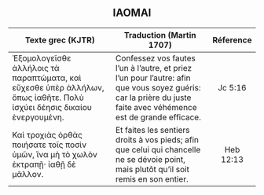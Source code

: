 <h2 align="center">ΙΑΟΜΑΙ</h2>

|Texte grec (KJTR)|Traduction (Martin 1707)|Réference|
|-----|-----|:---:
Ἐξομολογεῖσθε ἀλλήλοις τὰ παραπτώματα, καὶ εὔχεσθε ὑπὲρ ἀλλήλων, ὅπως ἰαθῆτε. Πολὺ ἰσχύει δέησις δικαίου ἐνεργουμένη.|Confessez vos fautes l’un à l’autre, et priez l’un pour l’autre: afin que vous soyez guéris: car la prière du juste faite avec véhémence est de grande efficace.|Jc 5:16|
Καὶ τροχιὰς ὀρθὰς ποιήσατε τοῖς ποσὶν ὑμῶν, ἵνα μὴ τὸ χωλὸν ἐκτραπῇ· ἰαθῇ δὲ μᾶλλον.|Et faites les sentiers droits à vos pieds; afin que celui qui chancelle ne se dévoie point, mais plutôt qu’il soit remis en son entier.|Heb 12:13|
